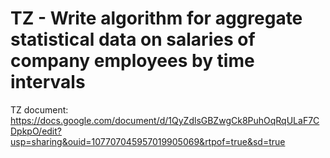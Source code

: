 # TZ - Write algorithm for aggregate statistical data on salaries of company employees by time intervals

TZ document: https://docs.google.com/document/d/1QyZdlsGBZwgCk8PuhOqRqULaF7CDpkpO/edit?usp=sharing&ouid=107707045957019905069&rtpof=true&sd=true

